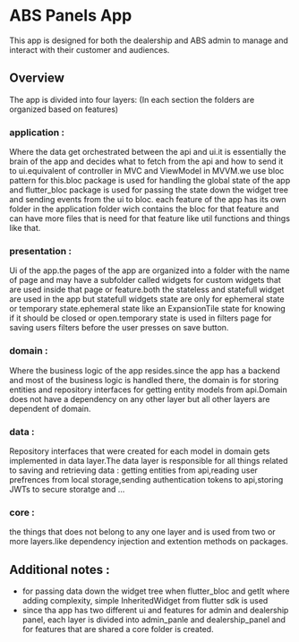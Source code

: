 # ABS Panels App

This app is designed for both the dealership and ABS admin to manage and interact with their customer and audiences.

## Overview

The app is divided into four layers:
(In each section the folders are organized based on features)

### application :
 Where the data get orchestrated between the api and ui.it is essentially the brain of the app and decides what to fetch from the api and how to send it to ui.equivalent of controller in MVC and ViewModel in MVVM.we use bloc pattern for this.bloc package is used for handling the global state of the app and flutter_bloc package is used for passing the state down the widget tree and sending events from the ui to bloc.
 each feature of the app has its own folder in the application folder wich contains the bloc for that feature and can have more files that is need for that feature like util functions and things like that.

### presentation :
 Ui of the app.the pages of the app are organized into a folder with the name of page and may have a subfolder called widgets for custom widgets that are used inside that page or feature.both the stateless and statefull widget are used in the app but statefull widgets state are only for ephemeral state or temporary state.ephemeral state like an ExpansionTile state for knowing if it should be closed or open.temporary state is used in filters page for saving users filters before the user presses on save button.

 
### domain :
 Where the business logic of the app resides.since the app has a backend and most of the business logic is handled there, the domain is for storing entities and repository interfaces for getting entity models from api.Domain does not have a dependency on any other layer but all other layers are dependent of domain.


### data :
 Repository interfaces that were created for each model in domain gets implemented in data layer.The data layer is responsible for all things related to saving and retrieving data : getting entities from api,reading user prefrences from local storage,sending authentication tokens to api,storing JWTs to secure storatge and ... 

### core :
the things that does not belong to any one layer and is used from two or more layers.like dependency injection and extention methods on packages.


## Additional notes :
- for passing data down the widget tree when flutter_bloc and getIt where adding complexity, simple InheritedWidget from flutter sdk is used
- since tha app has two different ui and features for admin and dealership panel, each layer is divided into admin_panle and dealership_panel and for features that are shared a core folder is created.




